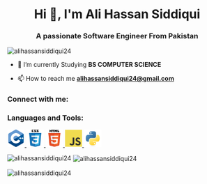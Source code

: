 <h1 align="center">Hi 👋, I'm Ali Hassan Siddiqui</h1>
<h3 align="center">A passionate Software Engineer From Pakistan</h3>

<p align="left"> <img src="https://komarev.com/ghpvc/?username=alihassansiddiqui24&label=Profile%20views&color=0e75b6&style=flat" alt="alihassansiddiqui24" /> </p>

- 🔭 I’m currently Studying **BS COMPUTER SCIENCE**

- 📫 How to reach me **alihassansiddiqui24@gmail.com**

<h3 align="left">Connect with me:</h3>
<p align="left">
</p>

<h3 align="left">Languages and Tools:</h3>
<p align="left"> <a href="https://www.w3schools.com/cpp/" target="_blank" rel="noreferrer"> <img src="https://raw.githubusercontent.com/devicons/devicon/master/icons/cplusplus/cplusplus-original.svg" alt="cplusplus" width="40" height="40"/> </a> <a href="https://www.w3schools.com/css/" target="_blank" rel="noreferrer"> <img src="https://raw.githubusercontent.com/devicons/devicon/master/icons/css3/css3-original-wordmark.svg" alt="css3" width="40" height="40"/> </a> <a href="https://www.w3.org/html/" target="_blank" rel="noreferrer"> <img src="https://raw.githubusercontent.com/devicons/devicon/master/icons/html5/html5-original-wordmark.svg" alt="html5" width="40" height="40"/> </a> <a href="https://developer.mozilla.org/en-US/docs/Web/JavaScript" target="_blank" rel="noreferrer"> <img src="https://raw.githubusercontent.com/devicons/devicon/master/icons/javascript/javascript-original.svg" alt="javascript" width="40" height="40"/> </a> <a href="https://www.python.org" target="_blank" rel="noreferrer"> <img src="https://raw.githubusercontent.com/devicons/devicon/master/icons/python/python-original.svg" alt="python" width="40" height="40"/> </a> </p>

<p><img align="left" src="https://github-readme-stats.vercel.app/api/top-langs?username=alihassansiddiqui24&show_icons=true&locale=en&layout=compact" alt="alihassansiddiqui24" /></p>

<p>&nbsp;<img align="center" src="https://github-readme-stats.vercel.app/api?username=alihassansiddiqui24&show_icons=true&locale=en" alt="alihassansiddiqui24" /></p>

<p><img align="center" src="https://github-readme-streak-stats.herokuapp.com/?user=alihassansiddiqui24&" alt="alihassansiddiqui24" /></p>
